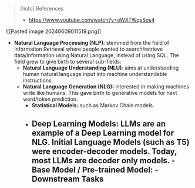 > [!info] References
> - https://www.youtube.com/watch?v=oWXTWqsSos4

![[Pasted image 20240609011519.png]]
- **Natural Language Processing (NLP)**: stemmed from the field of Information Retrieval where people wanted to search/retrieve data/information using Natural Language, instead of using SQL. The field grew to give birth to several sub-fields:
	- **Natural Language Understanding (NLU)**: aims at understanding human natural language input into machine understandable instructions.
	- **Natural Language Generation (NLG):** interested in making machines write like humans. This gave birth to generative models for next word/token prediction. 
		- **Statistical Models:** such as Markov Chain models.
		- **Deep Learning Models:** LLMs are an example of a Deep Learning model for NLG. Initial Language Models (such as T5) were encoder-decoder models. Today, most LLMs are decoder only models.
		 		- **Base Model / Pre-trained Model:** 
	 			- Downstream Tasks
	 		- 